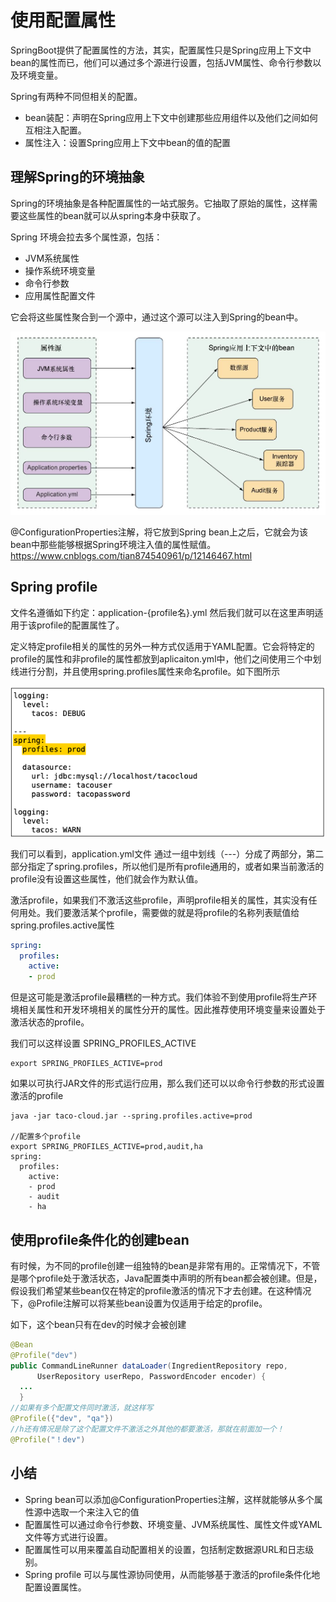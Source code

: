 # 使用配置属性

SpringBoot提供了配置属性的方法，其实，配置属性只是Spring应用上下文中bean的属性而已，他们可以通过多个源进行设置，包括JVM属性、命令行参数以及环境变量。

Spring有两种不同但相关的配置。

+ bean装配：声明在Spring应用上下文中创建那些应用组件以及他们之间如何互相注入配置。
+ 属性注入：设置Spring应用上下文中bean的值的配置

## 理解Spring的环境抽象

Spring的环境抽象是各种配置属性的一站式服务。它抽取了原始的属性，这样需要这些属性的bean就可以从spring本身中获取了。

Spring 环境会拉去多个属性源，包括：

+ JVM系统属性
+ 操作系统环境变量
+ 命令行参数
+ 应用属性配置文件

它会将这些属性聚合到一个源中，通过这个源可以注入到Spring的bean中。

![image-20220211153219599](使用配置属性.assets/image-20220211153219599-4564740.png)

@ConfigurationProperties注解，将它放到Spring bean上之后，它就会为该bean中那些能够根据Spring环境注入值的属性赋值。https://www.cnblogs.com/tian874540961/p/12146467.html

## Spring profile

文件名遵循如下约定：application-{profile名}.yml 然后我们就可以在这里声明适用于该profile的配置属性了。

定义特定profile相关的属性的另外一种方式仅适用于YAML配置。它会将特定的profile的属性和非profile的属性都放到aplicaiton.yml中，他们之间使用三个中划线进行分割，并且使用spring.profiles属性来命名profile。如下图所示

![image-20220211170347517](使用配置属性.assets/image-20220211170347517-4570229.png)

我们可以看到，application.yml文件 通过一组中划线（---）分成了两部分，第二部分指定了spring.profiles，所以他们是所有profile通用的，或者如果当前激活的profile没有设置这些属性，他们就会作为默认值。

激活profile，如果我们不激活这些profile，声明profile相关的属性，其实没有任何用处。我们要激活某个profile，需要做的就是将profile的名称列表赋值给spring.profiles.active属性

```yaml
spring:
  profiles:
    active:
    - prod
```

但是这可能是激活profile最糟糕的一种方式。我们体验不到使用profile将生产环境相关属性和开发环境相关的属性分开的属性。因此推荐使用环境变量来设置处于激活状态的profile。

我们可以这样设置 SPRING_PROFILES_ACTIVE

```
export SPRING_PROFILES_ACTIVE=prod
```

如果以可执行JAR文件的形式运行应用，那么我们还可以以命令行参数的形式设置激活的profile

```
java -jar taco-cloud.jar --spring.profiles.active=prod

//配置多个profile
export SPRING_PROFILES_ACTIVE=prod,audit,ha
spring:
  profiles:
    active:
    - prod
    - audit
    - ha
```

## 使用profile条件化的创建bean

有时候，为不同的profile创建一组独特的bean是非常有用的。正常情况下，不管是哪个profile处于激活状态，Java配置类中声明的所有bean都会被创建。但是，假设我们希望某些bean仅在特定的profile激活的情况下才去创建。在这种情况下，@Profile注解可以将某些bean设置为仅适用于给定的profile。

如下，这个bean只有在dev的时候才会被创建

```java
@Bean
@Profile("dev")
public CommandLineRunner dataLoader(IngredientRepository repo,
      UserRepository userRepo, PasswordEncoder encoder) {
  ...
  }
//如果有多个配置文件同时激活，就这样写
@Profile({"dev", "qa"})
//h还有情况是除了这个配置文件不激活之外其他的都要激活，那就在前面加一个！
@Profile("！dev")
```





## 小结

+ Spring bean可以添加@ConfigurationProperties注解，这样就能够从多个属性源中选取一个来注入它的值
+ 配置属性可以通过命令行参数、环境变量、JVM系统属性、属性文件或YAML 文件等方式进行设置。
+ 配置属性可以用来覆盖自动配置相关的设置，包括制定数据源URL和日志级别。
+ Spring profile 可以与属性源协同使用，从而能够基于激活的profile条件化地配置设置属性。
